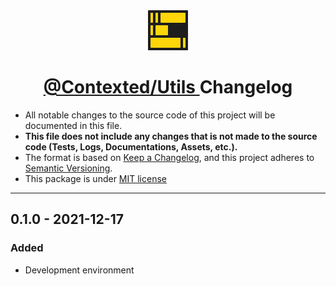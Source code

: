 <div align="center">
    <img alt="Contexted Logo" width="64" src="https://raw.githubusercontent.com/contexted-js/brand/master/dark/main-fill.svg">
    <h1>
        <a href="https://github.com/contexted-js/utils">
            @Contexted/Utils
        </a>
        <span>Changelog</span>
    </h1>
</div>

-   All notable changes to the source code of this project will be documented in this file.
-   **This file does not include any changes that is not made to the source code (Tests, Logs, Documentations, Assets, etc.).**
-   The format is based on [Keep a Changelog](https://keepachangelog.com/en/1.0.0/),
    and this project adheres to [Semantic Versioning](https://semver.org/spec/v2.0.0.html).
-   This package is under [MIT license](https://en.wikipedia.org/wiki/MIT_License)

---

## **0.1.0** - 2021-12-17

### Added

-   Development environment
